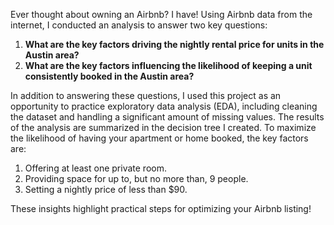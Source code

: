 Ever thought about owning an Airbnb? I have! Using Airbnb data from the internet, I conducted an analysis to answer two key questions:  

1. **What are the key factors driving the nightly rental price for units in the Austin area?**  
2. **What are the key factors influencing the likelihood of keeping a unit consistently booked in the Austin area?**  

In addition to answering these questions, I used this project as an opportunity to practice exploratory data analysis (EDA), including cleaning the dataset and handling a significant amount of missing values. 
The results of the analysis are summarized in the decision tree I created. To maximize the likelihood of having your apartment or home booked, the key factors are:

1. Offering at least one private room.  
2. Providing space for up to, but no more than, 9 people.  
3. Setting a nightly price of less than $90.  

These insights highlight practical steps for optimizing your Airbnb listing!
